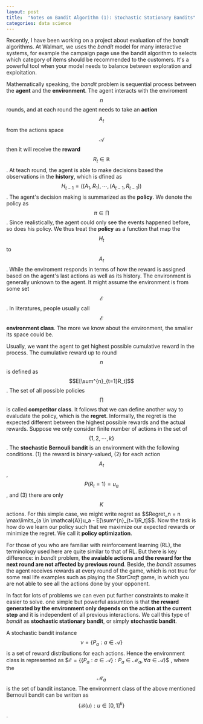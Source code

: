 ```yaml
---
layout: post
title:  "Notes on Bandit Algorithm (1): Stochastic Stationary Bandits"
categories: data science
---
```


Recently, I have been working on a project about evaluation of the _bandit_ algorithms. At Walmart, we uses the _bandit_ model for many interactive systems, for example the campaign page use the bandit algorithm to selects which category of items should be recommended to the customers. It's a powerful tool when your model needs to balance between exploration and exploitation. 

Mathematically speaking, the _bandit_ problem is sequential process between the __agent__ and the __environment__. The agent interacts with the enviroment $$n$$ rounds, and at each round the agent needs to take an __action__ $$A_t$$ from the actions space $$\mathcal{A}$$ then it will receive the __reward__ $$R_t \in \mathbb{R} $$. At teach round, the agent is able to make decisions based the observations in the __history__, which is dfined as $$H_{t-1} = ((A_1, R_1), \cdots, (A_{t-1}, R_{t-1}))$$. The agent's decision making is summarized as the __policy__. We denote the policy as $$\pi \in \prod$$. Since realistically, the agent could only see the events happened before, so does his policy. We thus treat the __policy__ as a function that map the $$H_t$$ to $$A_t$$. While the enviroment responds in terms of how the reward is assigned based on the agent's last actions as well as its history. The environment is generally unknown to the agent. It might assume the environment is from some set $$\mathcal{E}$$. In literatures, people usually call $$\mathcal{E}$$ __environment class__. The more we know about the environment, the smaller its space could be. 

Usually, we want the agent to get highest possible cumulative reward in the process. The cumulative reward up to round $$n$$ is defined as $$E[\sum^{n}_{t=1}R_t]$$. The set of all possible policies $$\prod$$ is called __competitor class__. It follows that we can define another way to evaludate the policy, which is the __regret__. Informally, the regret is the expected different between the highest possible rewards and the actual rewards. Suppose we only consider finite number of actions in the set of $$\{1, 2, \cdots, k\}$$. The __stochastic Bernouli bandit__ is an environment with the following conditions. (1) the reward is binary-valued, (2) for each action $$A_t$$,  $$P(R_t=1) = u_a$$, and (3) there are only $$K$$ actions. For this simple case, we might write regret as 
\$$Regret_n = n \max\limits_{a \in \mathcal{A}}u_a - E[\sum^{n}_{t=1}R_t]$$. 
Now the task is how do we learn our policy such that we maximize our expected rewards or minimize the regret. We call it __policy optimization__. 

For those of you who are familiar with reinforcement learning (RL), the terminology used here are quite similar to that of RL. But there is key difference: in _bandit_ problem, __the avaiable actions and the reward for the next round are not affected by previous round__. Beside, the _bandit_ assumes the agent receives rewards at every round of the game, which is not true for some real life examples such as playing the _StarCraft_ game, in which you are not able to see all the actions done by your opponent.

In fact for lots of problems we can even put further constraints to make it easier to solve. one simple but powerful assumtion is that __the reward generated by the environment only depends on the action at the current step__ and it is independent of all previous interactions. We call this type of _bandit_ as __stochastic stationary bandit__, or simply __stochastic bandit__.

A stochastic bandit instance $$\nu=\{P_a: a \in \mathcal{A} \}$$ is a set of reward distributions for each actions. Hence the environment class is represented as \$$\mathcal{E} = \{\{P_a: a \in \mathcal{A} \}: P_a \in \mathcal{M}_a, \forall a \in \mathcal{A} \}$$
, where the $$\mathcal{M}_a$$ is the set of bandit instance. The environment class of the above mentioned Bernouli bandit can be written as $$\{\mathcal{B}(u): u \in [0, 1]^k \}$$.

